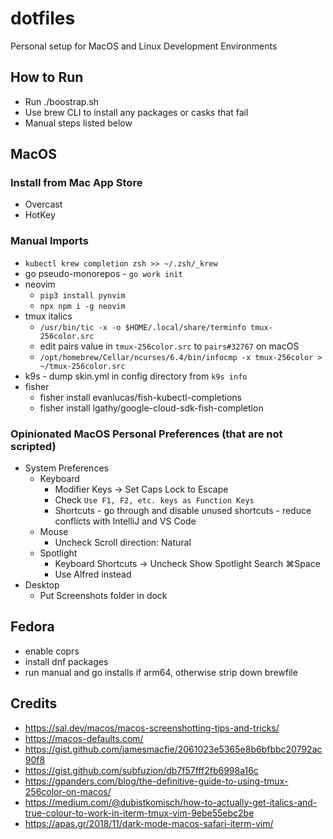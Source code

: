 # dotfiles

Personal setup for MacOS and Linux Development Environments

## How to Run

- Run ./boostrap.sh
- Use brew CLI to install any packages or casks that fail
- Manual steps listed below

## MacOS

### Install from Mac App Store

- Overcast
- HotKey

### Manual Imports

- `kubectl krew completion zsh >> ~/.zsh/_krew`
- go pseudo-monorepos - `go work init`
- neovim
  - `pip3 install pynvim`
  - `npx npm i -g neovim`
- tmux italics
  - `/usr/bin/tic -x -o $HOME/.local/share/terminfo tmux-256color.src`
  - edit pairs value in `tmux-256color.src` to `pairs#32767` on macOS
  - `/opt/homebrew/Cellar/ncurses/6.4/bin/infocmp -x tmux-256color > ~/tmux-256color.src`
- k9s - dump skin.yml in config directory from `k9s info`
- fisher
  - fisher install evanlucas/fish-kubectl-completions
  - fisher install lgathy/google-cloud-sdk-fish-completion

### Opinionated MacOS Personal Preferences (that are not scripted)

- System Preferences
  - Keyboard
    - Modifier Keys -> Set Caps Lock to Escape
    - Check `Use F1, F2, etc. keys as Function Keys`
    - Shortcuts - go through and disable unused shortcuts - reduce conflicts with IntelliJ and VS Code
  - Mouse
    - Uncheck Scroll direction: Natural
  - Spotlight
    - Keyboard Shortcuts -> Uncheck Show Spotlight Search ⌘Space
    - Use Alfred instead
- Desktop
  - Put Screenshots folder in dock

## Fedora

- enable coprs
- install dnf packages
- run manual and go installs if arm64, otherwise strip down brewfile

## Credits

- <https://sal.dev/macos/macos-screenshotting-tips-and-tricks/>
- <https://macos-defaults.com/>
- <https://gist.github.com/jamesmacfie/2061023e5365e8b6bfbbc20792ac90f8>
- <https://gist.github.com/subfuzion/db7f57fff2fb6998a16c>
- <https://gpanders.com/blog/the-definitive-guide-to-using-tmux-256color-on-macos/>
- <https://medium.com/@dubistkomisch/how-to-actually-get-italics-and-true-colour-to-work-in-iterm-tmux-vim-9ebe55ebc2be>
- <https://apas.gr/2018/11/dark-mode-macos-safari-iterm-vim/>
